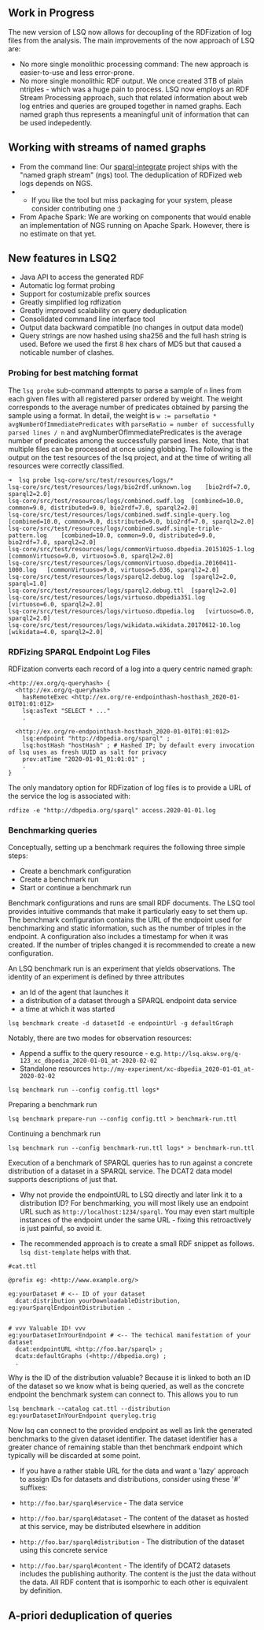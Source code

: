 ## Work in Progress

The new version of LSQ now allows for decoupling of the RDFization of log files from the analysis.
The main improvements of the now approach of LSQ are:

* No more single monolithic processing command: The new approach is easier-to-use and less error-prone.
* No more single monolithic RDF output. We once created 3TB of plain ntriples - which was a huge pain to process. LSQ now employs an RDF Stream Processing approach, such that related information about web log entries and queries are grouped together in named graphs. Each named graph thus represents a meaningful unit of information that can be used indepedently.

## Working with streams of named graphs

* From the command line: Our [sparql-integrate](https://github.com/SmartDataAnalytics/Sparqlintegrate) project ships with the "named graph stream" (ngs) tool. The deduplication of RDFized web logs depends on NGS.
* * If you like the tool but miss packaging for your system, please consider contributing one :)
* From Apache Spark: We are working on components that would enable an implementation of NGS running on Apache Spark. However, there is no estimate on that yet.



## New features in LSQ2

* Java API to access the generated RDF
* Automatic log format probing
* Support for costumizable prefix sources
* Greatly simplified log rdfization
* Greatly improved scalability on query deduplication
* Consolidated command line interface tool
* Output data backward compatible (no changes in output data model)
* Query strings are now hashed using sha256 and the full hash string is used. Before we used the first 8 hex chars of MD5 but that caused a noticable number of clashes.

### Probing for best matching format

The `lsq probe` sub-command attempts to parse a sample of `n` lines from each given files with all registered parser ordered by weight.
The weight corresponds to the average number of predicates obtained by parsing the sample using a format.
In detail, the weight is `w := parseRatio * avgNumberOfImmediatePredicates` with
`parseRatio = number of successfully parsed lines / n` and avgNumberOfImmediatePredicates is the average number of predicates among the successfully parsed lines.
Note, that that multiple files can be processed at once using globbing.
The following is the output on the test resources of the lsq project, and at the time of writing all resources were correctly classified.


```
➜  lsq probe lsq-core/src/test/resources/logs/*
lsq-core/src/test/resources/logs/bio2rdf.unknown.log	[bio2rdf=7.0, sparql2=2.0]
lsq-core/src/test/resources/logs/combined.swdf.log	[combined=10.0, common=9.0, distributed=9.0, bio2rdf=7.0, sparql2=2.0]
lsq-core/src/test/resources/logs/combined.swdf.single-query.log	[combined=10.0, common=9.0, distributed=9.0, bio2rdf=7.0, sparql2=2.0]
lsq-core/src/test/resources/logs/combined.swdf.single-triple-pattern.log	[combined=10.0, common=9.0, distributed=9.0, bio2rdf=7.0, sparql2=2.0]
lsq-core/src/test/resources/logs/commonVirtuoso.dbpedia.20151025-1.log	[commonVirtuoso=9.0, virtuoso=5.0, sparql2=2.0]
lsq-core/src/test/resources/logs/commonVirtuoso.dbpedia.20160411-1000.log	[commonVirtuoso=9.0, virtuoso=5.036, sparql2=2.0]
lsq-core/src/test/resources/logs/sparql2.debug.log	[sparql2=2.0, sparql=1.0]
lsq-core/src/test/resources/logs/sparql2.debug.ttl	[sparql2=2.0]
lsq-core/src/test/resources/logs/virtuoso.dbpedia351.log	[virtuoso=6.0, sparql2=2.0]
lsq-core/src/test/resources/logs/virtuoso.dbpedia.log	[virtuoso=6.0, sparql2=2.0]
lsq-core/src/test/resources/logs/wikidata.wikidata.20170612-10.log	[wikidata=4.0, sparql2=2.0]
```

### RDFizing SPARQL Endpoint Log Files
RDFization converts each record of a log into a query centric named graph:

```
<http://ex.org/q-queryhash> {
  <http://ex.org/q-queryhash>
    hasRemoteExec <http://ex.org/re-endpointhash-hosthash_2020-01-01T01:01:01Z>
    lsq:asText "SELECT * ..."
    .
  
  <http://ex.org/re-endpointhash-hosthash_2020-01-01T01:01:01Z>
    lsq:endpoint "http://dbpedia.org/sparql" ;
    lsq:hostHash "hostHash" ; # Hashed IP; by default every invocation of lsq uses as fresh UUID as salt for privacy
    prov:atTime "2020-01-01_01:01:01" ;
    .
}
```


The only mandatory option for RDFization of log files is to provide a URL of the service the log is associated with:
```
rdfize -e "http://dbpedia.org/sparql" access.2020-01-01.log
```



### Benchmarking queries
Conceptually, setting up a benchmark requires the following three simple steps:

* Create a benchmark configuration
* Create a benchmark run
* Start or continue a benchmark run


Benchmark configurations and runs are small RDF documents. The LSQ tool provides intuitive commands that make it particularly easy to set them up.
The benchmark configuration contains the URL of the endpoint used for benchmarking and static information, such as the number of triples in the endpoint. A configuration also includes a timestamp for when it was created. If the number of triples changed it is recommended to create a new configuration.



An LSQ benchmark run is an experiment that yields observations.
The identity of an experiment is defined by three attributes
* an Id of the agent that launches it
* a distribution of a dataset through a SPARQL endpoint data service
* a time at which it was started

```
lsq benchmark create -d datasetId -e endpointUrl -g defaultGraph

```

Notably, there are two modes for observation resources:
* Append a suffix to the query resource - e.g. `http://lsq.aksw.org/q-123_xc_dbpedia_2020-01-01_at-2020-02-02`
* Standalone resources `http://my-experiment/xc-dbpedia_2020-01-01_at-2020-02-02`

```
lsq benchmark run --config config.ttl logs*
```



Preparing a benchmark run
```
lsq benchmark prepare-run --config config.ttl > benchmark-run.ttl
```

Continuing a benchmark run

```
lsq benchmark run --config benchmark-run.ttl logs* > benchmark-run.ttl
```



Execution of a benchmark of SPARQL queries has to run against a concrete distribution of a dataset in a SPARQL service.
The DCAT2 data model supports descriptions of just that.

* Why not provide the endpointURL to LSQ directly and later link it to a distribution ID?
For benchmarking, you will most likely use an endpoint URL such as `http://localhost:1234/sparql`. You may even start multiple instances of the
endpoint under the same URL - fixing this retroactively is just painful, so avoid it.


* The recommended approach is to create a small RDF snippet as follows. `lsq dist-template` helps with that.
```
#cat.ttl

@prefix eg: <http://www.example.org/>

eg:yourDataset # <-- ID of your dataset
  dcat:distribution yourDownloadableDistribution, eg:yourSparqlEndpointDistribution .


# vvv Valuable ID! vvv
eg:yourDatasetInYourEndpoint # <-- The techical manifestation of your dataset
  dcat:endpointURL <http://foo.bar/sparql> ;
  dcatx:defaultGraphs (<http://dbpedia.org) ;
  .
```

Why is the ID of the distribution valuable? Because it is linked to both an ID of the dataset so we know what is being queried,
as well as the concrete endpoint the benchmark system can connect to. This allows you to run

```
lsq benchmark --catalog cat.ttl --distribution eg:yourDatasetInYourEndpoint querylog.trig
```
Now lsq can connect to the provided endpoint as well as link the generated benchmarks to the given dataset identifier.
The dataset identifier has a greater chance of remaining stable than thet benchmark endpoint which typically will be discarded at some point.


* If you have a rather stable URL for the data and want a 'lazy' approach to assign IDs for datasets and distributions, consider using these '#' suffixes:

* `http://foo.bar/sparql#service`      - The data service 
* `http://foo.bar/sparql#dataset`      - The content of the dataset as hosted at this service, may be distributed elsewhere in addition
* `http://foo.bar/sparql#distribution` - The distribution of the dataset using this concrete service
* `http://foo.bar/sparql#content`      - The identify of DCAT2 datasets includes the publishing authority. The content is the just the data without the data. All RDF content that is isomporhic to each other is equivalent by definition.





## A-priori deduplication of queries





